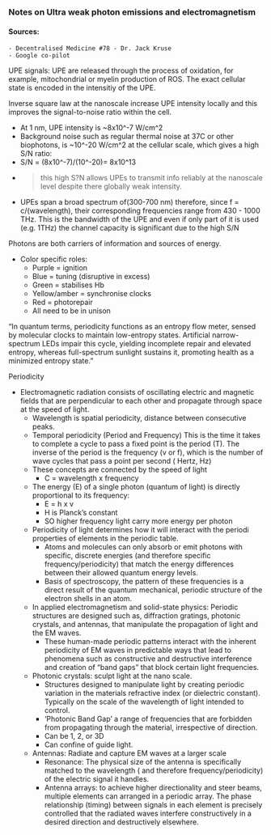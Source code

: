 ### Notes on Ultra weak photon emissions and electromagnetism
#### Sources: 
    - Decentralised Medicine #78 - Dr. Jack Kruse
    - Google co-pilot

UPE signals: UPE are released through the process of oxidation, for example, mitochondrial or myelin production of ROS.
The exact cellular state is encoded in the intensitiy of the UPE.

Inverse square law at the nanoscale increase UPE intensity locally and this improves the signal-to-noise ratio within the cell.
- At 1 nm, UPE intensity is ~8x10^-7 W/cm^2
- Background noise such as regular thermal noise at 37C or other biophotons, is ~10^-20 W/cm^2 at the cellular scale, which gives a high S/N ratio:
- S/N = (8x10^-7)/(10^-20)= 8x10^13
- > this high S?N allows UPEs to transmit info reliably at the nanoscale level despite there globally weak intensity.
- UPEs span a broad spectrum of(300-700 nm) therefore, since f = c/(wavelength), their corresponding frequencies range from 430 - 1000 THz. This is the bandwidth of the UPE and even if only part of it is used (e.g. 1THz) the channel capacity is significant due to the high S/N 

Photons are both carriers of information and sources of energy.
- Color specific roles:
    - Purple = ignition
    - Blue = tuning (disruptive in excess)
    - Green = stabilises Hb
    - Yellow/amber = synchronise clocks
    - Red = photorepair
    - All need to be in unison

“In quantum terms, periodicity functions as an entropy flow meter, sensed by molecular clocks to maintain low-entropy states.  Artificial narrow-spectrum LEDs impair this cycle, yielding incomplete repair and elevated entropy, whereas full-spectrum sunlight sustains it, promoting health as a minimized entropy state.”

Periodicity
- Electromagnetic radiation consists of oscillating electric and magnetic fields that are perpendicular to each other and propagate through space at the speed of light.
    - Wavelength is spatial periodicity, distance between consecutive peaks.
    - Temporal periodicity (Period and Frequency) This is the time it takes to complete a cycle to pass a fixed point is the period (T). The inverse of the period is the frequency (v or f), which is the number of wave cycles that pass a point per second ( Hertz, Hz)
    -  These concepts are connected by the speed of light
        - C = wavelength x frequency
    - The energy (E) of a single photon (quantum of light) is directly proportional to its frequency:
        - E = h x v 
        - H is Planck’s constant
        - SO higher frequency light carry more energy per photon
    - Periodicity of light determines how it will interact with the periodi properties of elements in the periodic table.
        - Atoms and molecules can only absorb or emit photons with specific, discrete energies (and therefore specific frequency/periodicity) that match the energy differences between their allowed quantum energy levels.
        - Basis of spectroscopy, the pattern of these frequencies is a direct result of the quantum mechanical, periodic structure of the electron shells in an atom.
    - In applied electromagnetism and solid-state physics: Periodic structures are designed such as, diffraction gratings, photonic crystals, and antennas, that manipulate the propagation of light and the EM waves. 
        - These human-made periodic patterns interact with the inherent periodicity of EM waves in predictable ways that lead to phenomena such as constructive and destructive interference and creation of “band gaps” that block certain light frequencies.
    - Photonic crystals: sculpt light at the nano scale.
        - Structures designed to manipulate light by creating periodic variation in the materials refractive index (or dielectric constant). Typically on the scale of the wavelength of light intended to control.
        - ‘Photonic Band Gap’ a range of frequencies that are forbidden from propagating through the material, irrespective of direction.
        - Can be 1, 2, or 3D
        - Can confine of guide light.
    - Antennas: Radiate and capture EM waves at a larger scale
        - Resonance: The physical size of the antenna is specifically matched to the wavelength ( and therefore frequency/periodicity) of the electric signal it handles.
        - Antenna arrays: to achieve higher directionality and steer beams, multiple elements can arranged in a periodic array. The phase relationship (timing) between signals in each element is precisely controlled that the radiated waves interfere constructively in a desired direction and destructively elsewhere.